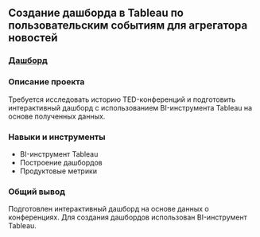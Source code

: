## Создание дашборда в Tableau по пользовательским событиям для агрегатора новостей
### **[Дашборд](https://public.tableau.com/views/Project3_16974481882240/-?:language=en-US&:display_count=n&:origin=viz_share_link)**

### Описание проекта
Требуется исследовать историю TED-конференций и подготовить интерактивный дашборд с использованием BI-инструмента Tableau на основе полученных данных.

### Навыки и инструменты
* BI-инструмент Tableau  
* Построение дашбордов
* Продуктовые метрики

### Общий вывод
Подготовлен интерактивный дашборд на основе данных о конференциях. Для создания дашбордов использован BI-инструмент Tableau.
